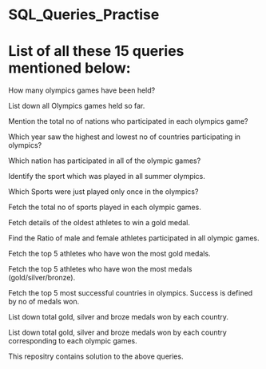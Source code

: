 # SQL_Queries_Practise

# List of all these 15 queries mentioned below:

How many olympics games have been held?


List down all Olympics games held so far.


Mention the total no of nations who participated in each olympics game?


Which year saw the highest and lowest no of countries participating in olympics?


Which nation has participated in all of the olympic games?


Identify the sport which was played in all summer olympics.


Which Sports were just played only once in the olympics?


Fetch the total no of sports played in each olympic games.


Fetch details of the oldest athletes to win a gold medal.


Find the Ratio of male and female athletes participated in all olympic games.


Fetch the top 5 athletes who have won the most gold medals.


Fetch the top 5 athletes who have won the most medals (gold/silver/bronze).


Fetch the top 5 most successful countries in olympics. Success is defined by no of medals won.


List down total gold, silver and broze medals won by each country.


List down total gold, silver and broze medals won by each country corresponding to each olympic games.


This repositry contains solution to the above queries.
